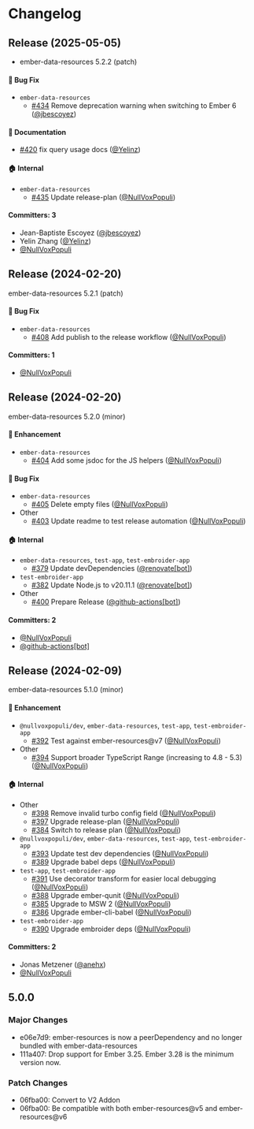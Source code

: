 # Changelog

## Release (2025-05-05)

* ember-data-resources 5.2.2 (patch)

#### :bug: Bug Fix
* `ember-data-resources`
  * [#434](https://github.com/NullVoxPopuli/ember-data-resources/pull/434) Remove deprecation warning when switching to Ember 6 ([@jbescoyez](https://github.com/jbescoyez))

#### :memo: Documentation
* [#420](https://github.com/NullVoxPopuli/ember-data-resources/pull/420) fix query usage docs ([@Yelinz](https://github.com/Yelinz))

#### :house: Internal
* `ember-data-resources`
  * [#435](https://github.com/NullVoxPopuli/ember-data-resources/pull/435) Update release-plan ([@NullVoxPopuli](https://github.com/NullVoxPopuli))

#### Committers: 3
- Jean-Baptiste Escoyez ([@jbescoyez](https://github.com/jbescoyez))
- Yelin Zhang ([@Yelinz](https://github.com/Yelinz))
- [@NullVoxPopuli](https://github.com/NullVoxPopuli)

## Release (2024-02-20)

ember-data-resources 5.2.1 (patch)

#### :bug: Bug Fix
* `ember-data-resources`
  * [#408](https://github.com/NullVoxPopuli/ember-data-resources/pull/408) Add publish to the release workflow ([@NullVoxPopuli](https://github.com/NullVoxPopuli))

#### Committers: 1
- [@NullVoxPopuli](https://github.com/NullVoxPopuli)

## Release (2024-02-20)

ember-data-resources 5.2.0 (minor)

#### :rocket: Enhancement
* `ember-data-resources`
  * [#404](https://github.com/NullVoxPopuli/ember-data-resources/pull/404) Add some jsdoc for the JS helpers ([@NullVoxPopuli](https://github.com/NullVoxPopuli))

#### :bug: Bug Fix
* `ember-data-resources`
  * [#405](https://github.com/NullVoxPopuli/ember-data-resources/pull/405) Delete empty files ([@NullVoxPopuli](https://github.com/NullVoxPopuli))
* Other
  * [#403](https://github.com/NullVoxPopuli/ember-data-resources/pull/403) Update readme to test release automation ([@NullVoxPopuli](https://github.com/NullVoxPopuli))

#### :house: Internal
* `ember-data-resources`, `test-app`, `test-embroider-app`
  * [#379](https://github.com/NullVoxPopuli/ember-data-resources/pull/379) Update devDependencies ([@renovate[bot]](https://github.com/apps/renovate))
* `test-embroider-app`
  * [#382](https://github.com/NullVoxPopuli/ember-data-resources/pull/382) Update Node.js to v20.11.1 ([@renovate[bot]](https://github.com/apps/renovate))
* Other
  * [#400](https://github.com/NullVoxPopuli/ember-data-resources/pull/400) Prepare Release ([@github-actions[bot]](https://github.com/apps/github-actions))

#### Committers: 2
- [@NullVoxPopuli](https://github.com/NullVoxPopuli)
- [@github-actions[bot]](https://github.com/apps/github-actions)






## Release (2024-02-09)

ember-data-resources 5.1.0 (minor)

#### :rocket: Enhancement
* `@nullvoxpopuli/dev`, `ember-data-resources`, `test-app`, `test-embroider-app`
  * [#392](https://github.com/NullVoxPopuli/ember-data-resources/pull/392) Test against ember-resources@v7 ([@NullVoxPopuli](https://github.com/NullVoxPopuli))
* Other
  * [#394](https://github.com/NullVoxPopuli/ember-data-resources/pull/394) Support broader TypeScript Range (increasing to 4.8 - 5.3) ([@NullVoxPopuli](https://github.com/NullVoxPopuli))

#### :house: Internal
* Other
  * [#398](https://github.com/NullVoxPopuli/ember-data-resources/pull/398) Remove invalid turbo config field ([@NullVoxPopuli](https://github.com/NullVoxPopuli))
  * [#397](https://github.com/NullVoxPopuli/ember-data-resources/pull/397) Upgrade release-plan ([@NullVoxPopuli](https://github.com/NullVoxPopuli))
  * [#384](https://github.com/NullVoxPopuli/ember-data-resources/pull/384) Switch to release plan ([@NullVoxPopuli](https://github.com/NullVoxPopuli))
* `@nullvoxpopuli/dev`, `ember-data-resources`, `test-app`, `test-embroider-app`
  * [#393](https://github.com/NullVoxPopuli/ember-data-resources/pull/393) Update test dev dependencies ([@NullVoxPopuli](https://github.com/NullVoxPopuli))
  * [#389](https://github.com/NullVoxPopuli/ember-data-resources/pull/389) Upgrade babel deps ([@NullVoxPopuli](https://github.com/NullVoxPopuli))
* `test-app`, `test-embroider-app`
  * [#391](https://github.com/NullVoxPopuli/ember-data-resources/pull/391) Use decorator transform for easier local debugging ([@NullVoxPopuli](https://github.com/NullVoxPopuli))
  * [#388](https://github.com/NullVoxPopuli/ember-data-resources/pull/388) Upgrade ember-qunit ([@NullVoxPopuli](https://github.com/NullVoxPopuli))
  * [#385](https://github.com/NullVoxPopuli/ember-data-resources/pull/385) Upgrade to MSW 2 ([@NullVoxPopuli](https://github.com/NullVoxPopuli))
  * [#386](https://github.com/NullVoxPopuli/ember-data-resources/pull/386) Upgrade ember-cli-babel ([@NullVoxPopuli](https://github.com/NullVoxPopuli))
* `test-embroider-app`
  * [#390](https://github.com/NullVoxPopuli/ember-data-resources/pull/390) Upgrade embroider deps ([@NullVoxPopuli](https://github.com/NullVoxPopuli))

#### Committers: 2
- Jonas Metzener ([@anehx](https://github.com/anehx))
- [@NullVoxPopuli](https://github.com/NullVoxPopuli)

## 5.0.0

### Major Changes

- e06e7d9: ember-resources is now a peerDependency and no longer bundled with ember-data-resources
- 111a407: Drop support for Ember 3.25. Ember 3.28 is the minimum version now.

### Patch Changes

- 06fba00: Convert to V2 Addon
- 06fba00: Be compatible with both ember-resources@v5 and ember-resources@v6
